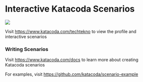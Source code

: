 # Interactive Katacoda Scenarios

[![](http://shields.katacoda.com/katacoda/techtekno/count.svg)](https://www.katacoda.com/techtekno "Get your profile on Katacoda.com")

Visit https://www.katacoda.com/techtekno to view the profile and interactive scenarios

### Writing Scenarios
Visit https://www.katacoda.com/docs to learn more about creating Katacoda scenarios

For examples, visit https://github.com/katacoda/scenario-example
